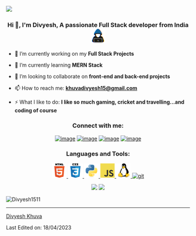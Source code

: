 ![](https://github.com/Divyesh1511/Divyesh1511/raw/master/animated-name.gif)

<!-- <h1 align="center">Hi 👋, I'm Divyesh <img height="40" src="https://github.com/0xAbdulKhalid/0xAbdulKhalid/raw/main/assets/mdImages/about_me.gif"></h1> -->

<!-- <img src="https://github.com/0xAbdulKhalid/0xAbdulKhalid/raw/main/assets/mdImages/about_me.gif" width="40px" height="40px"> -->
<h3 align="center">Hi 👋, I'm Divyesh, A passionate Full Stack developer from India <img height="40" src="https://github.com/0xAbdulKhalid/0xAbdulKhalid/raw/main/assets/mdImages/about_me.gif"> </h3>

- 🔭 I’m currently working on my **Full Stack Projects**

- 🌱 I’m currently learning **MERN Stack**

- 👯 I’m looking to collaborate on **front-end and back-end projects**

- 📫 How to reach me: **khuvadivyesh15@gmail.com**

- ⚡ What I like to do: **I like so much gaming, cricket and travelling...and coding of course**

<h3 align="center">Connect with me:</h3>
<div align="center">

[![image](https://img.shields.io/badge/LinkedIn-0077B5?style=for-the-badge&logo=linkedin&logoColor=white)](https://www.linkedin.com/in/divyesh-khuva-230825169/)
[![image](https://img.shields.io/badge/Instagram-E4405F?style=for-the-badge&logo=instagram&logoColor=white)](https://www.instagram.com/_ddk_.1511/)
[![image](https://img.shields.io/badge/Twitter-1DA1F2?style=for-the-badge&logo=twitter&logoColor=white)](https://twitter.com/ddk1511)
[![image](https://img.shields.io/badge/Gmail-D14836?style=for-the-badge&logo=gmail&logoColor=white)](mailto:khuvadivyesh15@gmail.com)
  
</div>

<h3 align="center">Languages and Tools:</h3>

<p align="center"> 
  <a href="https://www.w3.org/html/" target="_blank"> 
    <img src="https://raw.githubusercontent.com/devicons/devicon/master/icons/html5/html5-original-wordmark.svg" alt="html5" width="40" height="40"/> 
  </a>
  <a href="https://www.w3schools.com/css/" target="_blank"> 
    <img src="https://raw.githubusercontent.com/devicons/devicon/master/icons/css3/css3-original-wordmark.svg" alt="css3" width="40" height="40"/> 
  </a> 
  <a href="https://www.python.org" target="_blank"> 
    <img src="https://raw.githubusercontent.com/devicons/devicon/master/icons/python/python-original.svg" alt="python" width="40" height="40"/> 
  </a>  
  <a href="https://developer.mozilla.org/en-US/docs/Web/JavaScript" target="_blank"> 
    <img src="https://raw.githubusercontent.com/devicons/devicon/master/icons/javascript/javascript-original.svg" alt="javascript" width="40" height="40"/> 
  </a> 
  <a href="https://www.linux.org/" target="_blank"> 
    <img src="https://raw.githubusercontent.com/devicons/devicon/master/icons/linux/linux-original.svg" alt="linux" width="40" height="40"/> 
  </a> 
  <a href="https://git-scm.com/" target="_blank"> 
    <img src="https://www.vectorlogo.zone/logos/git-scm/git-scm-icon.svg" alt="git" width="40" height="40"/> 
  </a>
</p>

<p align= "center">
  <img height= "150" src="https://github-readme-stats.vercel.app/api?username=Divyesh1511&theme=react&show_icons=true&include_all_commits=true" />
  <img height= "150" src="https://github-readme-stats.vercel.app/api/top-langs/?username=Divyesh1511&theme=react&layout=compact" />
</p>

<p align="left"> <img src="https://komarev.com/ghpvc/?username=Divyesh1511&label=Profile%20views&color=0e75b6&style=flat" alt="Divyesh1511" /> </p>

------

[Divyesh Khuva](https://github.com/Divyesh1511)

Last Edited on: 18/04/2023
